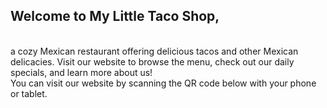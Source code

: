## Welcome to My Little Taco Shop, 
</br>
a cozy Mexican restaurant offering delicious tacos and other Mexican delicacies. Visit our website to browse the menu, check out our daily specials, and learn more about us!
</br>
You can visit our website by scanning the QR code below with your phone or tablet.
